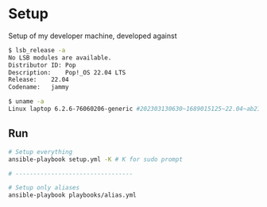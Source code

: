 # Setup

Setup of my developer machine, developed against 

```bash
$ lsb_release -a
No LSB modules are available.
Distributor ID:	Pop
Description:	Pop!_OS 22.04 LTS
Release:	22.04
Codename:	jammy

$ uname -a
Linux laptop 6.2.6-76060206-generic #202303130630~1689015125~22.04~ab2190e SMP PREEMPT_DYNAMIC Mon J x86_64 x86_64 x86_64 GNU/Linux
```

## Run

```bash
# Setup everything
ansible-playbook setup.yml -K # K for sudo prompt

# ---------------------------------

# Setup only aliases
ansible-playbook playbooks/alias.yml
```